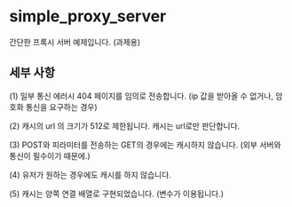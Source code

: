 # simple_proxy_server

간단한 프록시 서버 예제입니다. (과제용)

세부 사항
--
(1) 일부 통신 에러시 404 페이지를 임의로 전송합니다. (ip 값을 받아올 수 없거나, 암호화 통신을 요구하는 경우)

(2) 캐시의 url 의 크기가 512로 제한됩니다. 캐시는 url로만 판단합니다.

(3) POST와 피라미터를 전송하는 GET의 경우에는 캐시하지 않습니다. (외부 서버와 통신이 필수이기 때문에.)

(4) 유저가 원하는 경우에도 캐시를 하지 않습니다.

(5) 캐시는 양쪽 연결 배열로 구현되었습니다. (변수가 이용됩니다.)